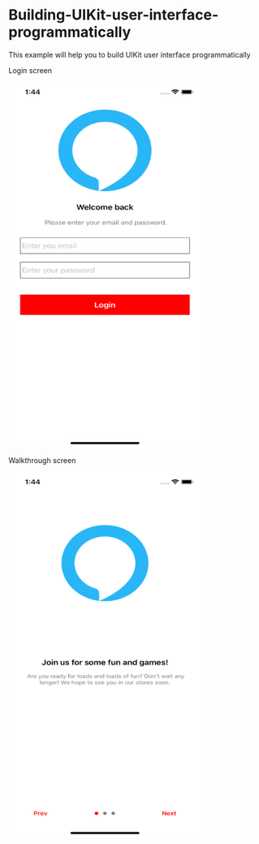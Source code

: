 # Building-UIKit-user-interface-programmatically

This example will help you to build UIKit user interface programmatically 

Login screen

<img src="login_screen.png" width="380" height="720">

Walkthrough screen

<img src="starting_screen.png" width="380" height="720">
